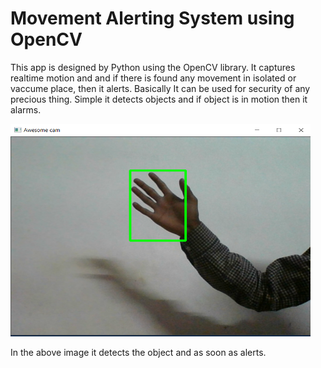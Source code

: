 # Movement Alerting System using OpenCV

This app is designed by Python using the OpenCV library. It captures realtime motion and and if there is found any movement in isolated or vaccume place, then it alerts.
Basically It can be used for security of any precious thing. Simple it detects objects and if object is in motion then it alarms.


<img src="https://github.com/superohit/Movement-Alerting-System-using-Opencv/blob/cedf94dc1fd8b889308dfc5edccd4c86d2676a7d/Screenshot%20(19).png" width="480" height="340">

In the above image it detects the object and as soon as alerts.
